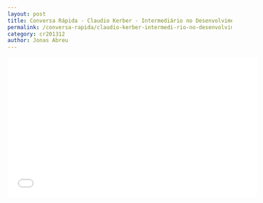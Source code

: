 ```yaml
---
layout: post
title: Conversa Rápida - Claudio Kerber - Intermediário no Desenvolvimento de Software
permalink: /conversa-rapida/claudio-kerber-intermedi-rio-no-desenvolvimento-de-software
category: cr201312
author: Jonas Abreu
---
```


<iframe width="560" height="315" src="//www.youtube.com/embed/zj60vHvvVBk" frameborder="0" allowfullscreen></iframe>

